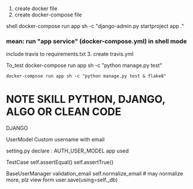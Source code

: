 
1. create docker file 
2. create docker-compose file

shell 
    docker-compose run app sh -c "django-admin.py startproject app ."
### mean: run "app service" (docker-compose.yml) in shell mode

include travis to requirements.txt
3. create travis.yml

To_test
    docker-compose run app sh -c "python manage.py test"

    docker-compose run app sh -c "python manage.py test & flake8"






   # NOTE SKILL PYTHON, DJANGO, ALGO OR CLEAN CODE

   



 
DJANGO

UserModel
    Custom username with email  

setting.py
    declare : AUTH_USER_MODEL
    app used


TestCase 
    self.assertEqual()
    self.assertTrue()

BaseUserManager
    validation_email
    self.normalize_email # may normalize more, plz view form
    user.save(using=self._db)


